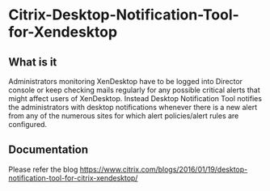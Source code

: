 # Citrix-Desktop-Notification-Tool-for-Xendesktop

What is it
----------
Administrators monitoring XenDesktop have to be logged into Director console or keep checking mails regularly for any 
possible critical alerts that might affect users of XenDesktop.
Instead Desktop Notification Tool notifies the administrators with desktop notifications  whenever there is a new alert from any of the numerous sites 
for which alert policies/alert rules are configured. 

Documentation
------------
Please refer the blog  https://www.citrix.com/blogs/2016/01/19/desktop-notification-tool-for-citrix-xendesktop/


